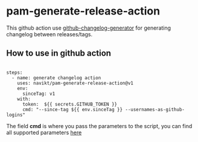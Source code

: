 # pam-generate-release-action
This github action use [github-changelog-generator](https://github.com/github-changelog-generator/github-changelog-generator)
for generating changelog between releases/tags.

## How to use in github action

```

steps:
  - name: generate changelog action
    uses: navikt/pam-generate-release-action@v1
    env:
      sinceTag: v1
    with:
      token:  ${{ secrets.GITHUB_TOKEN }}
      cmd: "--since-tag ${{ env.sinceTag }} --usernames-as-github-logins"

```

The field **cmd** is where you pass the parameters to the script, you can find all supported parameters [here](https://github.com/github-changelog-generator/github-changelog-generator/wiki/Advanced-change-log-generation-examples) 
